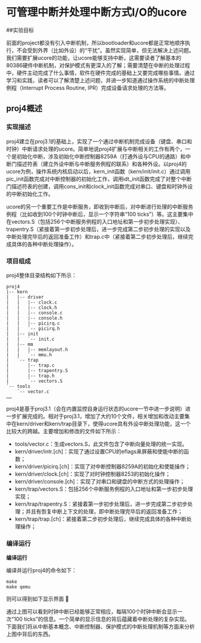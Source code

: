 # 可管理中断并处理中断方式I/O的ucore

##实验目标

前面的project都没有引入中断机制，所以bootloader和ucore都是正常地顺序执行，不会受到外界（比如外设）的“干扰”。虽然实现简单，但无法解决上述问题。我们需要扩展ucore的功能，让ucore能够支持中断，这需要读者了解基本的80386硬件中断机制，对保护模式有更深入的了解；需要清楚在中断的处理过程中，硬件主动完成了什么事情，软件在硬件完成的基础上又要完成哪些事情。通过学习和实践，读者可以了解清楚上述问题，并进一步知道通过操作系统的中断处理例程（Interrupt Process Routine, IPR）完成设备请求处理的方法等。

## proj4概述 

### 实现描述

proj4建立在proj3.1的基础上，实现了一个通过中断机制完成设备（键盘、串口和时钟）中断请求处理的ucore。简单地说proj4扩展与中断相关的工作有两个，一个是初始化中断，涉及初始化中断控制器8259A（打通外设与CPU的通路）和中断门描述符表（建立外设中断与中断服务例程的联系）和各种外设。以proj4的ucore为例，操作系统内核启动以后，kern_init函数（kern/init/init.c）通过调用pic_init函数完成对中断控制器的初始化工作，调用idt_init函数完成了对整个中断门描述符表的创建，调用cons_init和clock_init函数完成对串口、键盘和时钟外设的中断初始化工作。

ucore的另一个重要工作是中断服务，即收到中断后，对中断进行处理的中断服务例程（比如收到100个时钟中断后，显示一个字符串“100 ticks”）等。这主要集中在vectors.S（包括256个中断服务例程的入口地址和第一步初步处理实现）、trapentry.S（紧接着第一步初步处理后，进一步完成第二步初步处理的实现以及中断处理完毕后的返回准备工作）和trap.c中（紧接着第二步初步处理后，继续完成具体的各种中断处理操作）。

### 项目组成

proj4整体目录结构如下所示：

    proj4
    |-- kern
    |   |-- driver
    |   |   |-- clock.c
    |   |   |-- clock.h
    |   |   |-- console.c
    |   |   |-- console.h
    |   |   |-- picirq.c
    |   |   `-- picirq.h
    |   |-- init
    |   |   `-- init.c
    |   |-- mm
    |   |   |-- memlayout.h
    |   |   `-- mmu.h
    |   `-- trap
    |       |-- trap.c
    |       |-- trapentry.S
    |       |-- trap.h
    |       `-- vectors.S
    `-- tools
        `-- vector.c
    …… 

 proj4是基于proj3.1（会在内置监控自身运行状态的ucore一节中进一步说明）进一步扩展完成的。相对于proj3.1，增加了大约10个文件，相关增加和改动主要集中在kern/driver和kern/trap目录下，使得ucore具有外设中断处理功能，这一个比较大的跨越。主要增加和修改的文件如下所示：
 
* tools/vector.c：生成vectors.S，此文件包含了中断向量处理的统一实现。
* kern/driver/intr.[ch]：实现了通过设置CPU的eflags来屏蔽和使能中断的函数；
* kern/driver/picirq.[ch]：实现了对中断控制器8259A的初始化和使能操作；
* kern/driver/clock.[ch]：实现了对时钟控制器8253的初始化操作；
* kern/driver/console.[ch]：实现了对串口和键盘的中断方式的处理操作；
* kern/trap/vectors.S：包括256个中断服务例程的入口地址和第一步初步处理实现；
* kern/trap/trapentry.S：紧接着第一步初步处理后，进一步完成第二步初步处理；并且有恢复中断上下文的处理，即中断处理完毕后的返回准备工作；
* kern/trap/trap.[ch]：紧接着第二步初步处理后，继续完成具体的各种中断处理操作；

### 编译运行
**编译运行**

编译并运行proj4的命令如下：

    make
    make qemu
则可以得到如下显示界面


通过上图可以看到时钟中断已经能够正常相应，每隔100个时钟中断会显示一次“100 ticks”的信息。一个简单的显示信息的背后蕴藏着中断处理的复杂实现。下面我们将从中断基本概念、中断控制器、保护模式的中断处理机制等方面来分析上图中背后的东西。
